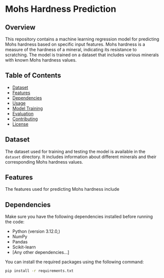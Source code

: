 # Mohs Hardness Prediction

## Overview

This repository contains a machine learning regression model for predicting Mohs hardness based on specific input features. Mohs hardness is a measure of the hardness of a mineral, indicating its resistance to scratching. The model is trained on a dataset that includes various minerals with known Mohs hardness values.

## Table of Contents

- [Dataset](#dataset)
- [Features](#features)
- [Dependencies](#dependencies)
- [Usage](#usage)
- [Model Training](#model-training)
- [Evaluation](#evaluation)
- [Contributing](#contributing)
- [License](#license)

## Dataset

The dataset used for training and testing the model is available in the `dataset` directory. It includes information about different minerals and their corresponding Mohs hardness values.

## Features

The features used for predicting Mohs hardness include

## Dependencies

Make sure you have the following dependencies installed before running the code:

- Python (version 3.12.0,)
- NumPy
- Pandas
- Scikit-learn
- [Any other dependencies...]

You can install the required packages using the following command:

```bash
pip install -r requirements.txt
